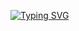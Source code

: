 [![Typing SVG](https://readme-typing-svg.demolab.com/?lines=Marc+Wolpert?size=32?color=white?center=true)](https://git.io/typing-svg)
<!--
**MarcWolpert/MarcWolpert** is a ✨ _special_ ✨ repository because its `README.md` (this file) appears on your GitHub profile.

Here are some ideas to get you started:

- 🔭 I’m currently working on ...
- 🌱 I’m currently learning ...
- 👯 I’m looking to collaborate on ...
- 🤔 I’m looking for help with ...
- 💬 Ask me about ...
- 📫 How to reach me: ...
- 😄 Pronouns: ...
- ⚡ Fun fact: ...
-->
